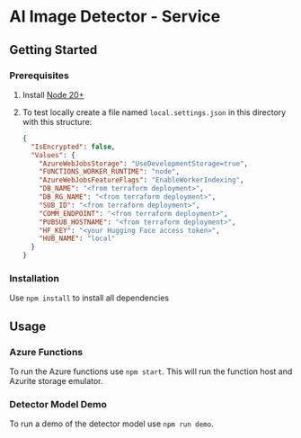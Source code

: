 # AI Image Detector - Service

## Getting Started

### Prerequisites

1. Install [Node 20+](https://nodejs.org/en/download/)

1. To test locally create a file named `local.settings.json` in this directory with this structure:

    ```json
    {
      "IsEncrypted": false,
      "Values": {
        "AzureWebJobsStorage": "UseDevelopmentStorage=true",
        "FUNCTIONS_WORKER_RUNTIME": "node",
        "AzureWebJobsFeatureFlags": "EnableWorkerIndexing",
        "DB_NAME": "<from terraform deployment>",
        "DB_RG_NAME": "<from terraform deployment>",
        "SUB_ID": "<from terraform deployment>",
        "COMM_ENDPOINT": "<from terraform deployment>",
        "PUBSUB_HOSTNAME": "<from terraform deployment>",
        "HF_KEY": "<your Hugging Face access token>",
        "HUB_NAME": "local"
      }
    }
    ```

### Installation

Use `npm install` to install all dependencies

## Usage

### Azure Functions

To run the Azure functions use `npm start`. This will run the function host and Azurite storage emulator.

### Detector Model Demo

To run a demo of the detector model use `npm run demo`.
